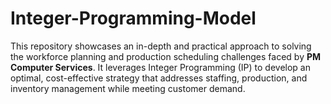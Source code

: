 # Integer-Programming-Model
This repository showcases an in-depth and practical approach to solving the workforce planning and production scheduling challenges faced by **PM Computer Services**. It leverages Integer Programming (IP) to develop an optimal, cost-effective strategy that addresses staffing, production, and inventory management while meeting customer demand.
